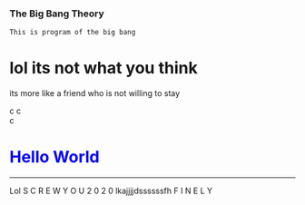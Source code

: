 ### The Big Bang Theory
`This is program of the big bang`
# lol its not what you think
  its more like a friend who is not willing to stay
  
c
c<br/>
c
<h1 style="color: blue;">Hello World</h1>
<hr>
Lol
S
C R
E
W
 Y O
U 2 0 2 0 lkajjjjdssssssfh
F
I
N
E
L
Y
